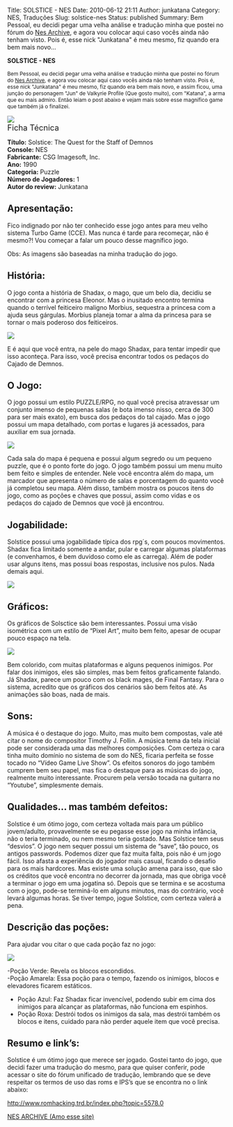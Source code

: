 Title: SOLSTICE - NES
Date: 2010-06-12 21:11
Author: junkatana
Category: NES, Traduções
Slug: solstice-nes
Status: published
Summary: Bem Pessoal, eu decidi pegar uma velha análise e tradução minha que postei no fórum do [Nes Archive](http://www.nesarchive.net/v3/solstice/), e agora vou colocar aqui caso vocês ainda não tenham visto. Pois é, esse nick "Junkatana" é meu mesmo, fiz quando era bem mais novo...  

<span style="font-weight:bold;">SOLSTICE - NES</span>  

<span style="font-weight:normal;font-size:85%;">Bem Pessoal, eu decidi pegar uma velha análise e tradução minha que postei no fórum do [Nes Archive](http://www.nesarchive.net/v3/solstice/), e agora vou colocar aqui caso vocês ainda não tenham visto. Pois é, esse nick "Junkatana" é meu mesmo, fiz quando era bem mais novo, e assim ficou, uma junção do personagem "Jun" de Valkyrie Profile (Que gosto muito), com "Katana", a arma que eu mais admiro. Então leiam o post abaixo e vejam mais sobre esse magnífico game que também já o finalizei.</span>

[![](http://img507.imageshack.us/img507/5065/60739175.png)](http://img507.imageshack.us/img507/5065/60739175.png)  
<span style="font-size:130%;">Ficha Técnica</span>

**Título:** Solstice: The Quest for the Staff of Demnos  
**Console:** NES  
**Fabricante:** CSG Imagesoft, Inc.  
**Ano:** 1990  
**Categoria:** Puzzle  
**Número de Jogadores:** 1  
**Autor do review:** Junkatana

<span style="font-size:100%;">Apresentação:</span>
--------------------------------------------------

Fico indignado por não ter conhecido esse jogo antes para meu velho
sistema Turbo Game (CCE). Mas nunca é tarde para recomeçar, não é
mesmo?! Vou começar a falar um pouco desse magnífico jogo.

Obs: As imagens são baseadas na minha tradução do jogo.

<span style="font-size:100%;">História:</span>
----------------------------------------------

O jogo conta a história de Shadax, o mago, que um belo dia, decidiu se
encontrar com a princesa Eleonor. Mas o inusitado encontro termina
quando o terrível feiticeiro maligno Morbius, sequestra a princesa com a
ajuda seus gárgulas. Morbius planeja tomar a alma da princesa para se
tornar o mais poderoso dos feiticeiros.

[![](http://img97.imageshack.us/img97/8003/57046073.png)](http://img97.imageshack.us/img97/8003/57046073.png)

E é aqui que você entra, na pele do mago Shadax, para tentar impedir que
isso aconteça. Para isso, você precisa encontrar todos os pedaços do
Cajado de Demnos.

<span style="font-size:100%;">O Jogo:</span>
--------------------------------------------

O jogo possui um estilo PUZZLE/RPG, no qual você precisa atravessar um
conjunto imenso de pequenas salas (e bota imenso nisso, cerca de 300
para ser mais exato), em busca dos pedaços do tal cajado. Mas o jogo
possui um mapa detalhado, com portas e lugares já acessados, para
auxiliar em sua jornada.

[![](http://img413.imageshack.us/img413/5386/32287223.png)](http://img413.imageshack.us/img413/5386/32287223.png)

Cada sala do mapa é pequena e possui algum segredo ou um pequeno puzzle,
que é o ponto forte do jogo. O jogo também possui um menu muito bem
feito e simples de entender. Nele você encontra além do mapa, um
marcador que apresenta o número de salas e porcentagem do quanto você já
completou seu mapa. Além disso, também mostra os poucos itens do jogo,
como as poções e chaves que possui, assim como vidas e os pedaços do
cajado de Demnos que você já encontrou.

<span style="font-size:100%;">Jogabilidade:</span>
--------------------------------------------------

Solstice possui uma jogabilidade típica dos rpg´s, com poucos
movimentos. Shadax fica limitado somente a andar, pular e carregar
algumas plataformas (e convenhamos, é bem duvidoso como ele as carrega).
Além de poder usar alguns itens, mas possui boas respostas, inclusive
nos pulos. Nada demais aqui.

[![](http://img17.imageshack.us/img17/9205/43259640.png)](http://img17.imageshack.us/img17/9205/43259640.png)

<span style="font-size:100%;">Gráficos:</span>
----------------------------------------------

Os gráficos de Solsctice são bem interessantes. Possui uma visão
isométrica com um estilo de “Pixel Art”, muito bem feito, apesar de
ocupar pouco espaço na tela.

[![](http://img821.imageshack.us/img821/3848/63759965.png)](http://img821.imageshack.us/img821/3848/63759965.png)

Bem colorido, com muitas plataformas e alguns pequenos inimigos. Por
falar dos inimigos, eles são simples, mas bem feitos graficamente
falando. Já Shadax, parece um pouco com os black mages, de Final
Fantasy. Para o sistema, acredito que os gráficos dos cenários são bem
feitos até. As animações são boas, nada de mais.

<span style="font-size:100%;">Sons:</span>
------------------------------------------

A música é o destaque do jogo. Muito, mas muito bem compostas, vale até
citar o nome do compositor Timothy J. Follin. A música tema da tela
inicial pode ser considerada uma das melhores composições. Com certeza o
cara tinha muito domínio no sistema de som do NES, ficaria perfeita se
fosse tocado no “Vídeo Game Live Show”. Os efeitos sonoros do jogo
também cumprem bem seu papel, mas fica o destaque para as músicas do
jogo, realmente muito interessante. Procurem pela versão tocada na
guitarra no “Youtube”, simplesmente demais.

<span style="font-size:100%;">Qualidades… mas também defeitos:</span>
---------------------------------------------------------------------

Solstice é um ótimo jogo, com certeza voltada mais para um público
jovem/adulto, provavelmente se eu pegasse esse jogo na minha infância,
não o teria terminado, ou nem mesmo teria gostado. Mas Solstice tem seus
“desvios”. O jogo nem sequer possui um sistema de “save”, tão pouco, os
antigos passwords. Podemos dizer que faz muita falta, pois não é um jogo
fácil. Isso afasta a experiência do jogador mais casual, ficando o
desafio para os mais hardcores. Mas existe uma solução amena para isso,
que são os créditos que você encontra no decorrer da jornada, mas que
obriga você a terminar o jogo em uma jogatina só. Depois que se termina
e se acostuma com o jogo, pode-se terminá-lo em alguns minutos, mas do
contrário, você levará algumas horas. Se tiver tempo, jogue Solstice,
com certeza valerá a pena.

<span style="font-size:100%;">Descrição das poções:</span>
----------------------------------------------------------

Para ajudar vou citar o que cada poção faz no jogo:

[![](http://img338.imageshack.us/img338/4615/47980560.png)](http://img338.imageshack.us/img338/4615/47980560.png)

-Poção Verde: Revela os blocos escondidos.  
-Poção Amarela: Essa poção para o tempo, fazendo os inimigos, blocos e
elevadores ficarem estáticos.  
- Poção Azul: Faz Shadax ficar invencível, podendo subir em cima dos
inimigos para alcançar as plataformas, não funciona em espinhos.  
- Poção Roxa: Destrói todos os inimigos da sala, mas destrói também os
blocos e itens, cuidado para não perder aquele item que você precisa.

<span style="font-size:100%;">Resumo e link’s:</span>
-----------------------------------------------------

Solstice é um ótimo jogo que merece ser jogado. Gostei tanto do jogo,
que decidi fazer uma tradução do mesmo, para que quiser conferir, pode
acessar o site do fórum unificado de tradução, lembrando que se deve
respeitar os termos de uso das roms e IPS’s que se encontra no o link
abaixo:

<http://www.romhacking.trd.br/index.php?topic=5578.0>

[NES ARCHIVE (Amo esse site)](http://www.nesarchive.net/)

[  
](http://www.romhacking.trd.br/index.php?topic=5578.0)
